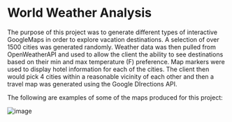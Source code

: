 # World Weather Analysis
The purpose of this project was to generate different types of interactive GoogleMaps in order to explore vacation destinations. A selection of over 1500 cities was generated randomly. Weather data was then pulled from OpenWeatherAPI and used to allow the client the ability to see destinations based on their min and max temperature (F) preference. Map markers were used to display hotel information for each of the cities. The client then would pick 4 cities within a reasonable vicinity of each other and then a travel map was generated using the Google DIrections API.

The following are examples of some of the maps produced for this project:

![image](https://user-images.githubusercontent.com/90329647/168421782-15aa7736-40d5-43a8-bd7a-9fd9bdfc3fcf.png)

